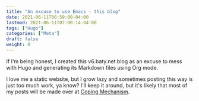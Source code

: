 ```yaml
---
title: "An excuse to use Emacs - this blog"
date: 2021-06-11T06:59:00-04:00
lastmod: 2021-06-11T07:00:14-04:00
tags: ["Hugo"]
categories: ["Meta"]
draft: false
weight: 0
---
```


If I'm being honest, I created this v6.baty.net blog as an excuse to mess with Hugo and generating its Markdown files using Org mode.

I love me a static website, but I grow lazy and sometimes posting this way is just too much work, ya know? I'll keep it around, but it's likely that most of my posts will be made over at [Coping Mechanism](https://copingmechanism.com).

[//]: # "Exported with love from a post written in Org mode"
[//]: # "- https://github.com/kaushalmodi/ox-hugo"
